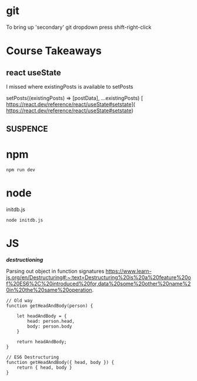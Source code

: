 # git
To bring up 'secondary' git dropdown press shift-right-click

# Course Takeaways
## react useState
I missed where existingPosts    is available to setPosts

setPosts((existingPosts) => [postData], ...existingPosts)
[ https://react.dev/reference/react/useState#setstate]( https://react.dev/reference/react/useState#setstate)
## SUSPENCE
# npm
```npm run dev```

# node
initdb.js
```angular2html
node initdb.js
```

# JS
***destructioning***

Parsing out object in function signatures
https://www.learn-js.org/en/Destructuring#:~:text=Destructuring%20is%20a%20feature%20of%20ES6%2C%20introduced%20for,data%20some%20other%20name%20in%20the%20same%20operation.
```angular2html
// Old way
function getHeadAndBody(person) {

    let headAndBody = {
        head: person.head,
        body: person.body
    }

    return headAndBody;
}

// ES6 Destructuring
function getHeadAndBody({ head, body }) {
    return { head, body }
}
```